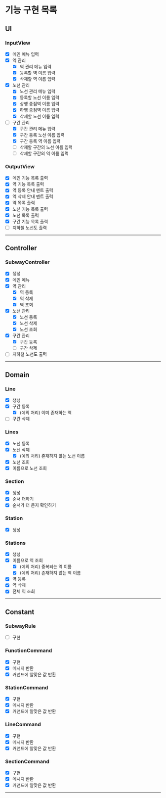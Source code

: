 # 기능 구현 목록

## UI
### InputView
- [x] 메인 메뉴 입력
- [x] 역 관리
  - [x] 역 관리 메뉴 입력
  - [x] 등록할 역 이름 입력
  - [x] 삭제할 역 이름 입력
- [x] 노선 관리
  - [x] 노선 관리 메뉴 입력
  - [x] 등록할 노선 이름 입력
  - [x] 상행 종점역 이름 입력
  - [x] 하행 종점역 이름 입력
  - [x] 삭제할 노선 이름 입력
- [ ] 구간 관리
  - [x] 구간 관리 메뉴 입력
  - [x] 구간 등록 노선 이름 입력
  - [x] 구간 등록 역 이름 입력
  - [ ] 삭제할 구간의 노선 이름 입력
  - [ ] 삭제할 구간의 역 이름 입력

### OutputView
- [x] 메인 기능 목록 출력
- [x] 역 기능 목록 출력
- [x] 역 등록 안내 멘트 출력
- [x] 역 삭제 안내 멘트 출력
- [x] 역 목록 출력
- [x] 노션 기능 목록 출력
- [x] 노선 목록 출력
- [x] 구간 기능 목록 출력
- [ ] 지하철 노선도 출력
---

## Controller
### SubwayController
- [x] 생성
- [x] 메인 메뉴
- [x] 역 관리
  - [x] 역 등록
  - [x] 역 삭제
  - [x] 역 조회
- [x] 노선 관리
  - [x] 노선 등록
  - [x] 노선 삭제
  - [x] 노선 조회
- [x] 구간 관리
  - [x] 구간 등록
  - [ ] 구간 삭제
- [ ] 지하철 노선도 출력
---

## Domain
### Line
- [x] 생성
- [x] 구간 등록
  - [x] (예외 처리) 이미 존재하는 역
- [ ] 구간 삭제

### Lines
- [x] 노선 등록
- [x] 노선 삭제
  - [x] (예외 처리) 존재하지 않는 노선 이름
- [x] 노선 조회
- [x] 이름으로 노선 조회

### Section
- [x] 생성
- [x] 순서 더하기
- [x] 순서가 더 큰지 확인하기

### Station
- [x] 생성

### Stations
- [x] 생성
- [x] 이름으로 역 조회
  - [x] (예외 처리) 중복되는 역 이름
  - [x] (예외 처리) 존재하지 않는 역 이름
- [x] 역 등록
- [x] 역 삭제
- [x] 전체 역 조회
---

## Constant
### SubwayRule
- [ ] 구현

### FunctionCommand
- [x] 구현
- [x] 메시지 반환
- [x] 커맨드에 알맞은 값 반환

### StationCommand
- [x] 구현
- [x] 메시지 반환
- [x] 커맨드에 알맞은 값 반환

### LineCommand
- [x] 구현
- [x] 메시지 반환
- [x] 커맨드에 알맞은 값 반환

### SectionCommand
- [x] 구현
- [x] 메시지 반환
- [x] 커맨드에 알맞은 값 반환
---